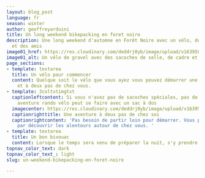 ```yaml
---
layout: blog_post
language: fr
season: winter
author: geoffreyarduini
title: Un long weekend bikepacking en foret noire
description: Une long weekend d'automne en Forêt Noire avec un vélo, des sacoches
  et des amis
image01_href: https://res.cloudinary.com/deddrj0yb/image/upload/v1639587410/website/summer/marek-piwnicki-k5PFRWTxO8w-unsplash_kbbvam.jpg
image01_alt: Un vélo de gravel avec des sacoches de selle, de cadre et de cintre
page_sections:
- template: textarea
  title: Un vélo pour commencer
  content: Quelque soit le vélo que vous ayez vous pouvez démarrer une aventure incroyable
    et à deux pas de chez vous.
- template: 3coltxtimgtxt
  captionleftcontent: Si vous n'avez pas de sacoches spéciales, pas de problème, une
    aventure rando vélo peut se faire avec un sac à dos
  imagecenter: https://res.cloudinary.com/deddrj0yb/image/upload/v1639587412/website/summer/marek-piwnicki-OCHliW4m-2c-unsplash_qmgfkv.jpg
  captionrighttitle: Une aventure à deux pas de chez soi
  captionrightcontent: 'Pas besoin de partir loin pour démarrer. Vous pouvez commencer
    par découvrir les alentours autour de chez vous. '
- template: textarea
  title: Un bon bivouac
  content: Lorsque le temps sera venu de préparer la nuit, s'y prendre de bonne heure
topnav_color_text: dark
topnav_color_text_: light
slug: un-weekend-bikepacking-en-foret-noire

---
```

